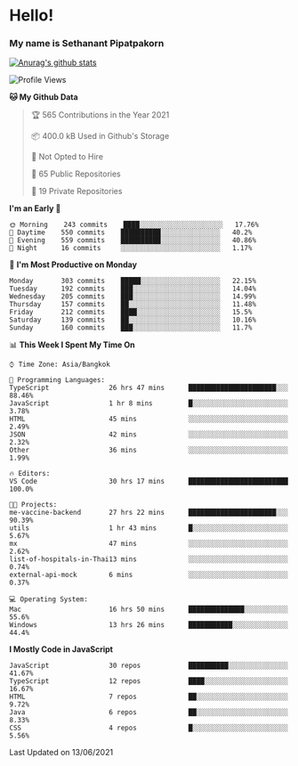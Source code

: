 # Hello!
### My name is Sethanant Pipatpakorn

[![Anurag's github stats](https://github-readme-stats.vercel.app/api?username=thetkpark&count_private=true&show_icons=true&theme=tokyonight)](https://github.com/anuraghazra/github-readme-stats)

<!--START_SECTION:waka-->
![Profile Views](http://img.shields.io/badge/Profile%20Views-16-blue)

**🐱 My Github Data** 

> 🏆 565 Contributions in the Year 2021
 > 
> 📦 400.0 kB Used in Github's Storage 
 > 
> 🚫 Not Opted to Hire
 > 
> 📜 65 Public Repositories 
 > 
> 🔑 19 Private Repositories  
 > 
**I'm an Early 🐤** 

```text
🌞 Morning    243 commits    ████░░░░░░░░░░░░░░░░░░░░░   17.76% 
🌆 Daytime    550 commits    ██████████░░░░░░░░░░░░░░░   40.2% 
🌃 Evening    559 commits    ██████████░░░░░░░░░░░░░░░   40.86% 
🌙 Night      16 commits     ░░░░░░░░░░░░░░░░░░░░░░░░░   1.17%

```
📅 **I'm Most Productive on Monday** 

```text
Monday       303 commits    █████░░░░░░░░░░░░░░░░░░░░   22.15% 
Tuesday      192 commits    ███░░░░░░░░░░░░░░░░░░░░░░   14.04% 
Wednesday    205 commits    ███░░░░░░░░░░░░░░░░░░░░░░   14.99% 
Thursday     157 commits    ██░░░░░░░░░░░░░░░░░░░░░░░   11.48% 
Friday       212 commits    ████░░░░░░░░░░░░░░░░░░░░░   15.5% 
Saturday     139 commits    ██░░░░░░░░░░░░░░░░░░░░░░░   10.16% 
Sunday       160 commits    ███░░░░░░░░░░░░░░░░░░░░░░   11.7%

```


📊 **This Week I Spent My Time On** 

```text
⌚︎ Time Zone: Asia/Bangkok

💬 Programming Languages: 
TypeScript               26 hrs 47 mins      ██████████████████████░░░   88.46% 
JavaScript               1 hr 8 mins         █░░░░░░░░░░░░░░░░░░░░░░░░   3.78% 
HTML                     45 mins             ░░░░░░░░░░░░░░░░░░░░░░░░░   2.49% 
JSON                     42 mins             ░░░░░░░░░░░░░░░░░░░░░░░░░   2.32% 
Other                    36 mins             ░░░░░░░░░░░░░░░░░░░░░░░░░   1.99%

🔥 Editors: 
VS Code                  30 hrs 17 mins      █████████████████████████   100.0%

🐱‍💻 Projects: 
me-vaccine-backend       27 hrs 22 mins      ██████████████████████░░░   90.39% 
utils                    1 hr 43 mins        █░░░░░░░░░░░░░░░░░░░░░░░░   5.67% 
mx                       47 mins             ░░░░░░░░░░░░░░░░░░░░░░░░░   2.62% 
list-of-hospitals-in-Thai13 mins             ░░░░░░░░░░░░░░░░░░░░░░░░░   0.74% 
external-api-mock        6 mins              ░░░░░░░░░░░░░░░░░░░░░░░░░   0.37%

💻 Operating System: 
Mac                      16 hrs 50 mins      ██████████████░░░░░░░░░░░   55.6% 
Windows                  13 hrs 26 mins      ███████████░░░░░░░░░░░░░░   44.4%

```

**I Mostly Code in JavaScript** 

```text
JavaScript               30 repos            ██████████░░░░░░░░░░░░░░░   41.67% 
TypeScript               12 repos            ████░░░░░░░░░░░░░░░░░░░░░   16.67% 
HTML                     7 repos             ██░░░░░░░░░░░░░░░░░░░░░░░   9.72% 
Java                     6 repos             ██░░░░░░░░░░░░░░░░░░░░░░░   8.33% 
CSS                      4 repos             █░░░░░░░░░░░░░░░░░░░░░░░░   5.56%

```



 Last Updated on 13/06/2021
<!--END_SECTION:waka-->
